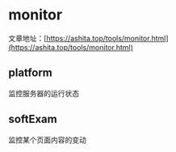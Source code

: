 # monitor 
文章地址：[https://ashita.top/tools/monitor.html](https://ashita.top/tools/monitor.html)

## platform
监控服务器的运行状态

## softExam
监控某个页面内容的变动
